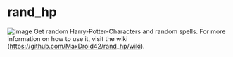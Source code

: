 # rand_hp
![image](https://img.shields.io/github/last-commit/MaxDroid42/rand_hp.svg)
Get random Harry-Potter-Characters and random spells. For more information on how to use it, visit the wiki (https://github.com/MaxDroid42/rand_hp/wiki).
